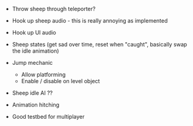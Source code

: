 * Throw sheep through teleporter?

* Hook up sheep audio - this is really annoying as implemented
* Hook up UI audio
* Sheep states (get sad over time, reset when "caught", basically swap the idle animation)
* Jump mechanic
  * Allow platforming
  * Enable / disable on level object
* Sheep idle AI ??
* Animation hitching
* Good testbed for multiplayer
